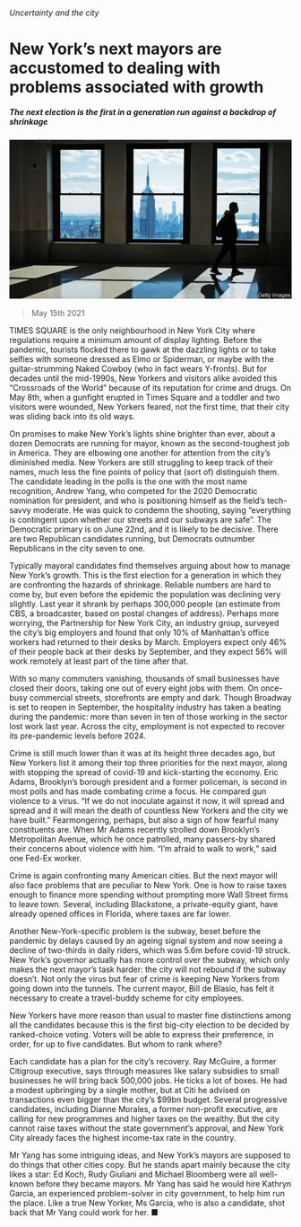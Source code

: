 ###### Uncertainty and the city

# New York’s next mayors are accustomed to dealing with problems associated with growth 

##### The next election is the first in a generation run against a backdrop of shrinkage 

![image](images/20210515_USP006_0.jpg) 

> May 15th 2021 

TIMES SQUARE is the only neighbourhood in New York City where regulations require a minimum amount of display lighting. Before the pandemic, tourists flocked there to gawk at the dazzling lights or to take selfies with someone dressed as Elmo or Spiderman, or maybe with the guitar-strumming Naked Cowboy (who in fact wears Y-fronts). But for decades until the mid-1990s, New Yorkers and visitors alike avoided this “Crossroads of the World” because of its reputation for crime and drugs. On May 8th, when a gunfight erupted in Times Square and a toddler and two visitors were wounded, New Yorkers feared, not the first time, that their city was sliding back into its old ways.

On promises to make New York’s lights shine brighter than ever, about a dozen Democrats are running for mayor, known as the second-toughest job in America. They are elbowing one another for attention from the city’s diminished media. New Yorkers are still struggling to keep track of their names, much less the fine points of policy that (sort of) distinguish them. The candidate leading in the polls is the one with the most name recognition, Andrew Yang, who competed for the 2020 Democratic nomination for president, and who is positioning himself as the field’s tech-savvy moderate. He was quick to condemn the shooting, saying “everything is contingent upon whether our streets and our subways are safe”. The Democratic primary is on June 22nd, and it is likely to be decisive. There are two Republican candidates running, but Democrats outnumber Republicans in the city seven to one.


Typically mayoral candidates find themselves arguing about how to manage New York’s growth. This is the first election for a generation in which they are confronting the hazards of shrinkage. Reliable numbers are hard to come by, but even before the epidemic the population was declining very slightly. Last year it shrank by perhaps 300,000 people (an estimate from CBS, a broadcaster, based on postal changes of address). Perhaps more worrying, the Partnership for New York City, an industry group, surveyed the city’s big employers and found that only 10% of Manhattan’s office workers had returned to their desks by March. Employers expect only 46% of their people back at their desks by September, and they expect 56% will work remotely at least part of the time after that.

With so many commuters vanishing, thousands of small businesses have closed their doors, taking one out of every eight jobs with them. On once-busy commercial streets, storefronts are empty and dark. Though Broadway is set to reopen in September, the hospitality industry has taken a beating during the pandemic: more than seven in ten of those working in the sector lost work last year. Across the city, employment is not expected to recover its pre-pandemic levels before 2024.

Crime is still much lower than it was at its height three decades ago, but New Yorkers list it among their top three priorities for the next mayor, along with stopping the spread of covid-19 and kick-starting the economy. Eric Adams, Brooklyn’s borough president and a former policeman, is second in most polls and has made combating crime a focus. He compared gun violence to a virus. “If we do not inoculate against it now, it will spread and spread and it will mean the death of countless New Yorkers and the city we have built.” Fearmongering, perhaps, but also a sign of how fearful many constituents are. When Mr Adams recently strolled down Brooklyn’s Metropolitan Avenue, which he once patrolled, many passers-by shared their concerns about violence with him. “I’m afraid to walk to work,” said one Fed-Ex worker.

Crime is again confronting many American cities. But the next mayor will also face problems that are peculiar to New York. One is how to raise taxes enough to finance more spending without prompting more Wall Street firms to leave town. Several, including Blackstone, a private-equity giant, have already opened offices in Florida, where taxes are far lower.

Another New-York-specific problem is the subway, beset before the pandemic by delays caused by an ageing signal system and now seeing a decline of two-thirds in daily riders, which was 5.6m before covid-19 struck. New York’s governor actually has more control over the subway, which only makes the next mayor’s task harder: the city will not rebound if the subway doesn’t. Not only the virus but fear of crime is keeping New Yorkers from going down into the tunnels. The current mayor, Bill de Blasio, has felt it necessary to create a travel-buddy scheme for city employees.

New Yorkers have more reason than usual to master fine distinctions among all the candidates because this is the first big-city election to be decided by ranked-choice voting. Voters will be able to express their preference, in order, for up to five candidates. But whom to rank where?

Each candidate has a plan for the city’s recovery. Ray McGuire, a former Citigroup executive, says through measures like salary subsidies to small businesses he will bring back 500,000 jobs. He ticks a lot of boxes. He had a modest upbringing by a single mother, but at Citi he advised on transactions even bigger than the city’s $99bn budget. Several progressive candidates, including Dianne Morales, a former non-profit executive, are calling for new programmes and higher taxes on the wealthy. But the city cannot raise taxes without the state government’s approval, and New York City already faces the highest income-tax rate in the country.

Mr Yang has some intriguing ideas, and New York’s mayors are supposed to do things that other cities copy. But he stands apart mainly because the city likes a star: Ed Koch, Rudy Giuliani and Michael Bloomberg were all well-known before they became mayors. Mr Yang has said he would hire Kathryn Garcia, an experienced problem-solver in city government, to help him run the place. Like a true New Yorker, Ms Garcia, who is also a candidate, shot back that Mr Yang could work for her. ■

